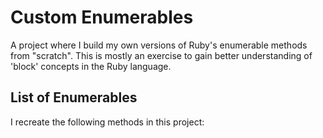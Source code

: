 # Custom Enumerables

A project where I build my own versions of Ruby's enumerable methods from "scratch". This is mostly an exercise to gain better understanding of 'block' concepts in the Ruby language.

## List of Enumerables

I recreate the following methods in this project: